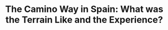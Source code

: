 ---
layout: community
category: community
title: "The Camino Way in Spain: What was the Terrain Like and the Experience?"
description: "Has anyone cycled the Camino Way in Spain.  I'd so what was the terrain like and the experience.  I’ve done a portion of the northern route through the Basque Country and it was quite nice."
isTopLevel: false
isSingleLevel: false
isArticle: false
datePublished: 2022-06-13 11:18:00 +0300
dateModified: 2022-06-13 11:18:00 +0300
published: true
---